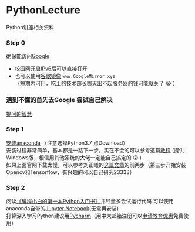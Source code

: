 # PythonLecture
Python讲座相关资料

### Step 0
确保能访问[Google](www.google.com)  
- 校园网开启[IPv6](https://mp.weixin.qq.com/s?__biz=MjM5MzE5MjE0MQ==&mid=2456834537&idx=2&sn=3c715c071167e1a8d5413280cee54a84&chksm=b11e304b8669b95d17be17ddb226ef373643f338da746e0175c2dcf9e1a49b9913789e3fe1be&mpshare=1&scene=1&srcid=1003gf8yQqAEBqlFNoMj6r5C#rd)后可以直接打开  
- 也可以使用[谷歌镜像](www.googlemirror.xyz)
`www.GoogleMirror.xyz`  
（短期内可用，吃土的技术部长哪天出不起服务器的钱可能就关了 :sob: ）

### 遇到不懂的首先去Google 尝试自己解决 
[提问的智慧](https://github.com/ryanhanwu/How-To-Ask-Questions-The-Smart-Way/blob/master/README-zh_CN.md)

### Step 1
[安装anaconda](https://www.anaconda.com/download/) （注意选择Python3.7 点Download）  
安装过程非常简单，基本都是一路下一步，实在不会的可以参考这篇[教程](https://blog.csdn.net/u012318074/article/details/77075209) (提供Windows版，相信用其他系统的大佬一定能自己搞定的 :stuck_out_tongue_closed_eyes: )  
如果上面官网下载太慢，可以参考刘正曦的[这篇文章](https://zhuanlan.zhihu.com/p/37305519)的前两步（第三步开始安装Opencv和Tensorflow，有兴趣的可以自己研究23333）  

### Step 2
阅读[《编程小白的第一本Python入门书》](http://video.mugglecode.com/pythonbook.zip)并尽量多尝试运行代码
可以使用anaconda自带的[Jupyter Notebook](http://codingpy.com/article/getting-started-with-jupyter-notebook-part-1/)(无需再安装)  
打算深入学习Python建议用[Pycharm](https://www.jetbrains.com/pycharm/)（用中大邮箱注册可以[申请教育优惠](https://www.jetbrains.com/student/)免费使用）
